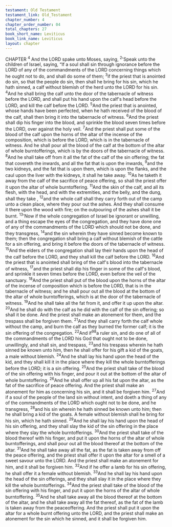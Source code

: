```yaml
---
testament: Old Testament
testament_link: Old_Testament
chapter_number: 4
chapter_order_number: 04
total_chapters: 27
book_short_name: Leviticus
book_link_name: Leviticus
layout: chapter
---
```

CHAPTER <sup>4</sup>
And the LORD spake unto Moses, saying, <sup>2</sup>'Speak unto the children of Israel,
saying,  “If  a  soul  shall  sin  through  ignorance  before  the  LORD  of  any  of  the
commandments of the LORD concerning things which he ought not to do, and shall do
some of them; <sup>3</sup>if the priest that is anointed do sin, so that the people do sin, then shall
he bring for his sin, which he hath sinned, a calf without blemish of the herd unto the
LORD for his sin. <sup>4</sup>And he shall bring the calf unto the door of the tabernacle of witness
before the LORD, and shall put his hand upon the calf's head before the LORD, and kill
the calf before the LORD. <sup>5</sup>And the priest that is anointed, whose hands have been
perfected, when he hath received of the blood of the calf, shall then bring it into the
tabernacle of witness. <sup>6</sup>And the priest shall dip his finger into the blood, and sprinkle
the blood seven times before the LORD, over against the holy veil. <sup>7</sup>And the priest shall
put some of the blood of the calf upon the horns of the altar of the incense of the
composition, which is before the LORD, which is in the tabernacle of witness. And he
shall pour all the blood of the calf at the bottom of the altar of whole burnt­offerings,
which is by the doors of the tabernacle of witness. <sup>8</sup>And he shall take off from it all the
fat of the calf of the sin offering; the fat that covereth the inwards, and all the fat that is
upon the inwards, <sup>9</sup>and the two kidneys, and the fat that is upon them, which is upon
the flanks, and the caul upon the liver with the kidneys, it shall he take away. <sup>10</sup>As he
taketh it away from the calf of the sacrifice of peace offering, so shall the priest offer it
upon the altar of whole burnt­offering. <sup>11</sup>And the skin of the calf, and all its flesh, with
the head, and with the extremities, and the belly, and the dung, shall they take , <sup>12</sup>and
the whole calf shall they carry forth out of the camp unto a clean place, where they
pour out the ashes. And they shall consume it there upon the wood with fire; on the
outpouring of the ashes shall it be burnt. 
<sup>13</sup>'Now if the whole congregation of Israel be ignorant or unwilling, and a thing
escape  the  eyes  of  the  congregation,  and  they  have  done  one  of  any  of  the
commandments of the LORD which should not be done, and they transgress, <sup>14</sup>and the
sin wherein they have sinned become known to them; then the congregation shall bring
a calf without blemish of the cattle for a sin offering, and bring it before the doors of the
tabernacle of witness. <sup>15</sup>And the elders of the congregation shall lay their hands upon
the head of the calf before the LORD, and they shall kill the calf before the LORD.
<sup>16</sup>And the priest that is anointed shall bring of the calf's blood into the tabernacle of
witness, <sup>17</sup>and the priest shall dip his finger in some of the calf's blood, and sprinkle it
seven times before the LORD, even before the veil of the sanctuary. <sup>18</sup>And the priest
shall put of the blood upon the horns of the altar of the incense of composition which is
before the LORD, that is in the tabernacle of witness; and he shall pour out all the
blood at the bottom of the altar of whole burnt­offerings, which is at the door of the
tabernacle of witness. <sup>19</sup>And he shall take all the fat from it, and offer it up upon the
altar. <sup>20</sup>And he shall do with the calf as he did with the calf of the sin offering; so shall
it be done. And the priest shall make an atonement for them, and the trespass shall be
forgiven them. <sup>21</sup>And they shall carry forth the calf whole without the camp, and burn
the calf as they burned the former calf; it is the sin offering of the congregation. <sup>22</sup>And if<sup>98</sup>a ruler sin, and do one of all of the commandments of the LORD his God that ought not
to be done, unwillingly, and shall sin, and trespass, <sup>23</sup>and his trespass wherein he hath
sinned be known unto him, then he shall offer for his gift a kid of the goats, a male
without blemish. <sup>24</sup>And he shall lay his hand upon the head of the kid, and they shall
kill it in the place where they kill the whole burnt­offerings before the LORD; it is a sin
offering. <sup>25</sup>And the priest shall take of the blood of the sin offering with his finger, and
pour it out at the bottom of the altar of whole burnt­offering. <sup>26</sup>And he shall offer up all
his fat upon the altar, as the fat of the sacrifice of peace offering. And the priest shall
make an atonement for him as concerning his sin, and it shall be forgiven him. <sup>27</sup>And if
a soul of the people of the land sin without intent, and doeth a thing of any of the
commandments of the LORD which ought not to be done, and he transgress, <sup>28</sup>and his
sin wherein he hath sinned be known unto him; then he shall bring a kid of the goats.
A female without blemish shall he bring for his sin, which he hath sinned. <sup>29</sup>And he
shall lay his hand upon the head of his sin offering, and they shall slay the kid of the
sin offering in the place where they slay the whole burnt­offerings. <sup>30</sup>And the priest
shall take of the blood thereof with his finger, and put it upon the horns of the altar of
whole burnt­offerings, and shall pour out all the blood thereof at the bottom of the
altar. <sup>31</sup>And he shall take away all the fat, as the fat is taken away from off the peace­
offering, and the priest shall offer it upon the altar for a smell of a sweet savour unto
the LORD. And the priest shall make an atonement for him, and it shall be forgiven
him. <sup>32</sup>And if he offer a lamb for his sin offering, he shall offer it a female without
blemish. <sup>33</sup>And he shall lay his hand upon the head of the sin offerings, and they shall
slay it in the place where they kill the whole burnt­offerings. <sup>34</sup>And the priest shall take
of the blood of the sin offering with his finger, and put it upon the horns of the altar of
whole burnt­offering. <sup>35</sup>And he shall take away all the blood thereof at the bottom of the
altar, and he shall take away all the fat thereof, as the fat of the lamb is taken away
from the peace­offering. And the priest shall put it upon the altar for a whole burnt­
offering unto the LORD, and the priest shall make an atonement for the sin which he
sinned, and it shall be forgiven him.